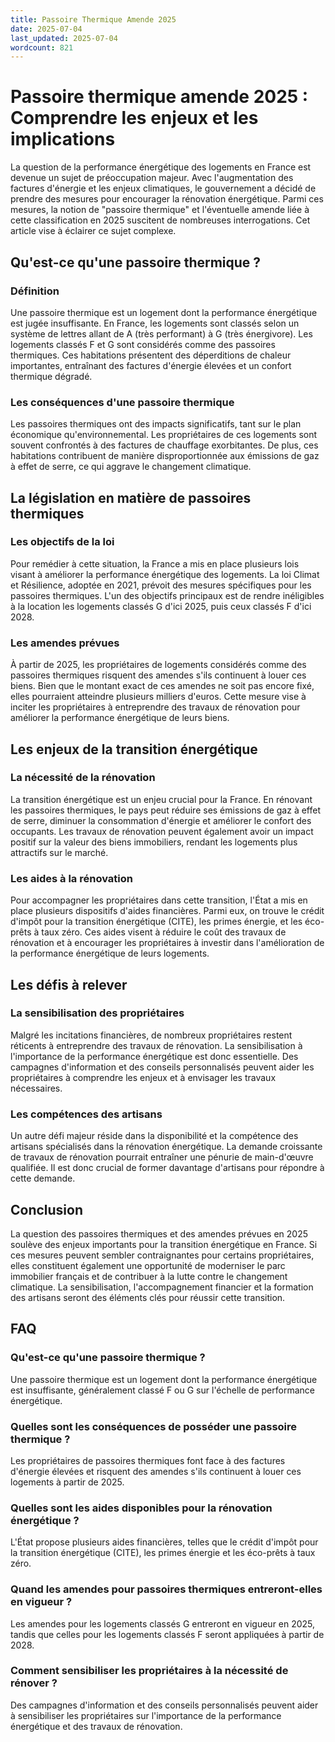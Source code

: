 ```yaml
---
title: Passoire Thermique Amende 2025
date: 2025-07-04
last_updated: 2025-07-04
wordcount: 821
---
```


# Passoire thermique amende 2025 : Comprendre les enjeux et les implications

La question de la performance énergétique des logements en France est devenue un sujet de préoccupation majeur. Avec l'augmentation des factures d'énergie et les enjeux climatiques, le gouvernement a décidé de prendre des mesures pour encourager la rénovation énergétique. Parmi ces mesures, la notion de "passoire thermique" et l'éventuelle amende liée à cette classification en 2025 suscitent de nombreuses interrogations. Cet article vise à éclairer ce sujet complexe.

## Qu'est-ce qu'une passoire thermique ?

### Définition

Une passoire thermique est un logement dont la performance énergétique est jugée insuffisante. En France, les logements sont classés selon un système de lettres allant de A (très performant) à G (très énergivore). Les logements classés F et G sont considérés comme des passoires thermiques. Ces habitations présentent des déperditions de chaleur importantes, entraînant des factures d'énergie élevées et un confort thermique dégradé.

### Les conséquences d'une passoire thermique

Les passoires thermiques ont des impacts significatifs, tant sur le plan économique qu'environnemental. Les propriétaires de ces logements sont souvent confrontés à des factures de chauffage exorbitantes. De plus, ces habitations contribuent de manière disproportionnée aux émissions de gaz à effet de serre, ce qui aggrave le changement climatique.

## La législation en matière de passoires thermiques

### Les objectifs de la loi

Pour remédier à cette situation, la France a mis en place plusieurs lois visant à améliorer la performance énergétique des logements. La loi Climat et Résilience, adoptée en 2021, prévoit des mesures spécifiques pour les passoires thermiques. L'un des objectifs principaux est de rendre inéligibles à la location les logements classés G d'ici 2025, puis ceux classés F d'ici 2028.

### Les amendes prévues

À partir de 2025, les propriétaires de logements considérés comme des passoires thermiques risquent des amendes s'ils continuent à louer ces biens. Bien que le montant exact de ces amendes ne soit pas encore fixé, elles pourraient atteindre plusieurs milliers d'euros. Cette mesure vise à inciter les propriétaires à entreprendre des travaux de rénovation pour améliorer la performance énergétique de leurs biens.

## Les enjeux de la transition énergétique

### La nécessité de la rénovation

La transition énergétique est un enjeu crucial pour la France. En rénovant les passoires thermiques, le pays peut réduire ses émissions de gaz à effet de serre, diminuer la consommation d'énergie et améliorer le confort des occupants. Les travaux de rénovation peuvent également avoir un impact positif sur la valeur des biens immobiliers, rendant les logements plus attractifs sur le marché.

### Les aides à la rénovation

Pour accompagner les propriétaires dans cette transition, l'État a mis en place plusieurs dispositifs d'aides financières. Parmi eux, on trouve le crédit d'impôt pour la transition énergétique (CITE), les primes énergie, et les éco-prêts à taux zéro. Ces aides visent à réduire le coût des travaux de rénovation et à encourager les propriétaires à investir dans l'amélioration de la performance énergétique de leurs logements.

## Les défis à relever

### La sensibilisation des propriétaires

Malgré les incitations financières, de nombreux propriétaires restent réticents à entreprendre des travaux de rénovation. La sensibilisation à l'importance de la performance énergétique est donc essentielle. Des campagnes d'information et des conseils personnalisés peuvent aider les propriétaires à comprendre les enjeux et à envisager les travaux nécessaires.

### Les compétences des artisans

Un autre défi majeur réside dans la disponibilité et la compétence des artisans spécialisés dans la rénovation énergétique. La demande croissante de travaux de rénovation pourrait entraîner une pénurie de main-d'œuvre qualifiée. Il est donc crucial de former davantage d'artisans pour répondre à cette demande.

## Conclusion

La question des passoires thermiques et des amendes prévues en 2025 soulève des enjeux importants pour la transition énergétique en France. Si ces mesures peuvent sembler contraignantes pour certains propriétaires, elles constituent également une opportunité de moderniser le parc immobilier français et de contribuer à la lutte contre le changement climatique. La sensibilisation, l'accompagnement financier et la formation des artisans seront des éléments clés pour réussir cette transition.

## FAQ

### Qu'est-ce qu'une passoire thermique ?

Une passoire thermique est un logement dont la performance énergétique est insuffisante, généralement classé F ou G sur l'échelle de performance énergétique.

### Quelles sont les conséquences de posséder une passoire thermique ?

Les propriétaires de passoires thermiques font face à des factures d'énergie élevées et risquent des amendes s'ils continuent à louer ces logements à partir de 2025.

### Quelles sont les aides disponibles pour la rénovation énergétique ?

L'État propose plusieurs aides financières, telles que le crédit d'impôt pour la transition énergétique (CITE), les primes énergie et les éco-prêts à taux zéro.

### Quand les amendes pour passoires thermiques entreront-elles en vigueur ?

Les amendes pour les logements classés G entreront en vigueur en 2025, tandis que celles pour les logements classés F seront appliquées à partir de 2028.

### Comment sensibiliser les propriétaires à la nécessité de rénover ?

Des campagnes d'information et des conseils personnalisés peuvent aider à sensibiliser les propriétaires sur l'importance de la performance énergétique et des travaux de rénovation.